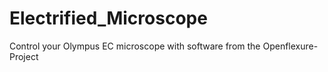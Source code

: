 # Electrified_Microscope
Control your Olympus EC microscope with software from the Openflexure-Project
